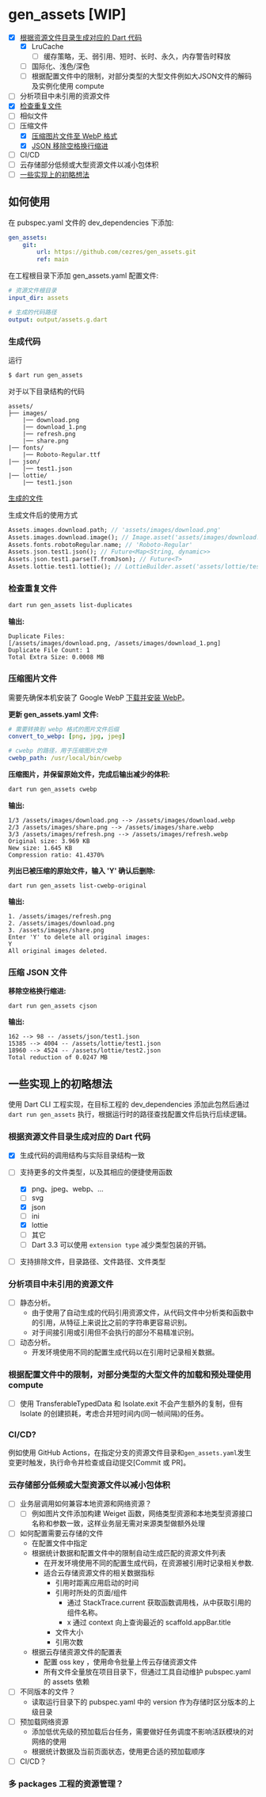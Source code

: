 # gen_assets [WIP]


- [x] [根据资源文件目录生成对应的 Dart 代码](#生成代码)
    - [x] LruCache
        - [ ] 缓存策略，无、弱引用、短时、长时、永久，内存警告时释放
    - [ ] 国际化、浅色/深色
    - [ ] 根据配置文件中的限制，对部分类型的大型文件例如大JSON文件的解码及实例化使用 compute
- [ ] 分析项目中未引用的资源文件
- [x] [检查重复文件](#检查重复文件)
- [ ] 相似文件
- [ ] 压缩文件
    - [x] [压缩图片文件至 WebP 格式](#压缩图片文件)
    - [x] [JSON 移除空格换行缩进](#压缩-json-文件)
- [ ] CI/CD
- [ ] 云存储部分低频或大型资源文件以减小包体积
- [ ] [一些实现上的初略想法](#一些实现上的初略想法)

## 如何使用

在 pubspec.yaml 文件的 dev_dependencies 下添加:
```yml
gen_assets:
    git:
        url: https://github.com/cezres/gen_assets.git
        ref: main
```

在工程根目录下添加 gen_assets.yaml 配置文件:
```yml
# 资源文件根目录
input_dir: assets

# 生成的代码路径
output: output/assets.g.dart
```

### 生成代码

运行
```bash
$ dart run gen_assets
```

对于以下目录结构的代码
```
assets/
├── images/
    |── download.png
    |── download_1.png
    |── refresh.png
    |── share.png
|── fonts/
    |── Roboto-Regular.ttf
|── json/
    |── test1.json
|── lottie/
    |── test1.json
```

[生成的文件](https://github.com/cezres/gen_assets/blob/main/output/assets.g.dart)

生成文件后的使用方式
```dart
Assets.images.download.path; // 'assets/images/download.png'
Assets.images.download.image(); // Image.asset('assets/images/download.png')
Assets.fonts.robotoRegular.name; // 'Roboto-Regular'
Assets.json.test1.json(); // Future<Map<String, dynamic>>
Assets.json.test1.parse(T.fromJson); // Future<T>
Assets.lottie.test1.lottie(); // LottieBuilder.asset('assets/lottie/test1.json')
```

### 检查重复文件

```bash
dart run gen_assets list-duplicates
```

**输出:**
```shell
Duplicate Files:
[/assets/images/download.png, /assets/images/download_1.png]
Duplicate File Count: 1
Total Extra Size: 0.0008 MB
```

### 压缩图片文件

需要先确保本机安装了 Google WebP [下载并安装 WebP](https://developers.google.com/speed/webp/download?hl=zh-cn)。

**更新 gen_assets.yaml 文件:**
```yaml
# 需要转换到 webp 格式的图片文件后缀
convert_to_webp: [png, jpg, jpeg]

# cwebp 的路径，用于压缩图片文件
cwebp_path: /usr/local/bin/cwebp
```

**压缩图片，并保留原始文件，完成后输出减少的体积:**
```bash
dart run gen_assets cwebp
```

**输出:**
```shell
1/3 /assets/images/download.png --> /assets/images/download.webp
2/3 /assets/images/share.png --> /assets/images/share.webp
3/3 /assets/images/refresh.png --> /assets/images/refresh.webp
Original size: 3.969 KB
New size: 1.645 KB
Compression ratio: 41.4370%
```

**列出已被压缩的原始文件，输入 'Y' 确认后删除:**
```shell
dart run gen_assets list-cwebp-original
```

**输出:**
```shell
1. /assets/images/refresh.png
2. /assets/images/download.png
3. /assets/images/share.png
Enter 'Y' to delete all original images:
Y
All original images deleted.
```

### 压缩 JSON 文件

**移除空格换行缩进:**
```shell
dart run gen_assets cjson
```

**输出:**
```shell
162 --> 98 -- /assets/json/test1.json
15385 --> 4004 -- /assets/lottie/test1.json
18960 --> 4524 -- /assets/lottie/test2.json
Total reduction of 0.0247 MB
```

## 一些实现上的初略想法

使用 Dart CLI 工程实现，在目标工程的 dev_dependencies 添加此包然后通过 `dart run gen_assets` 执行，根据运行时的路径查找配置文件后执行后续逻辑。


### 根据资源文件目录生成对应的 Dart 代码

- [x] 生成代码的调用结构与实际目录结构一致
- [ ] 支持更多的文件类型，以及其相应的便捷使用函数
    - [x] png、jpeg、webp、...
    - [ ] svg
    - [x] json
    - [ ] ini
    - [x] lottie
    - [ ] 其它
    - [ ] Dart 3.3 可以使用 `extension type` 减少类型包装的开销。
- [ ] 支持排除文件，目录路径、文件路径、文件类型


### 分析项目中未引用的资源文件

- [ ] 静态分析。
    - 由于使用了自动生成的代码引用资源文件，从代码文件中分析类和函数中的引用，从特征上来说比之前的字符串更容易识别。
    - 对于间接引用或引用但不会执行的部分不易精准识别。
- [ ] 动态分析。
    - 开发环境使用不同的配置生成代码以在引用时记录相关数据。

### 根据配置文件中的限制，对部分类型的大型文件的加载和预处理使用 compute

- [ ] 使用 TransferableTypedData 和 Isolate.exit 不会产生额外的复制，但有 Isolate 的创建损耗，考虑合并短时间内(同一帧间隔)的任务。

### CI/CD?

例如使用 GitHub Actions，在指定分支的资源文件目录和`gen_assets.yaml`发生变更时触发，执行命令并检查或自动提交[Commit 或 PR]。

### 云存储部分低频或大型资源文件以减小包体积

- [ ] 业务层调用如何兼容本地资源和网络资源？
    - [ ] 例如图片文件添加构建 Weiget 函数，网络类型资源和本地类型资源接口名称和参数一致，这样业务层无需对来源类型做额外处理
- [ ] 如何配置需要云存储的文件
    - 在配置文件中指定
    - 根据统计数据和配置文件中的限制自动生成匹配的资源文件列表
        - 在开发环境使用不同的配置生成代码，在资源被引用时记录相关参数.
        - 适合云存储资源文件的相关数据指标
            - 引用时距离应用启动的时间
            - 引用时所处的页面/组件
                - 通过 StackTrace.current 获取函数调用栈，从中获取引用的组件名称。
                - x 通过 context 向上查询最近的 scaffold.appBar.title
            - 文件大小
            - 引用次数
    - 根据云存储资源文件的配置表
        - 配置 oss key ，使用命令批量上传云存储资源文件
        - 所有文件全量放在项目目录下，但通过工具自动维护 pubspec.yaml 的 assets 依赖
- [ ] 不同版本的文件？
    - 读取运行目录下的 pubspec.yaml 中的 version 作为存储时区分版本的上级目录
- [ ] 预加载网络资源
    - 添加低优先级的预加载后台任务，需要做好任务调度不影响活跃模块的对网络的使用
    - 根据统计数据及当前页面状态，使用更合适的预加载顺序
- [ ] CI/CD？

### 多 packages 工程的资源管理？